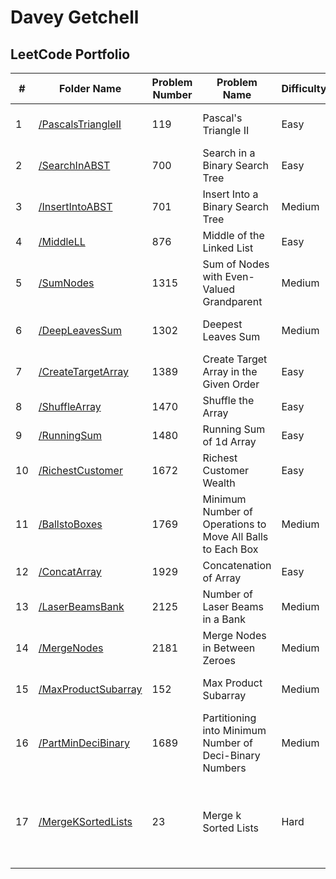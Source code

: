 # Davey Getchell  
## LeetCode Portfolio  

| #  | Folder Name          | Problem Number | Problem Name                                         | Difficulty | Language | Tags                                      | Link |
|----|----------------------|---------------|-----------------------------------------------------|------------|----------|------------------------------------------|------|
| 1  | [/PascalsTriangleII](./PascalsTriangleII)  | 119           | Pascal's Triangle II                               | Easy       | C        | Array, Dynamic Programming              | [Link](https://leetcode.com/problems/pascals-triangle-ii/) |
| 2  | [/SearchInABST](./SearchInABST)       | 700           | Search in a Binary Search Tree                    | Easy       | C        | Tree, Binary Search Tree, Binary Tree   | [Link](https://leetcode.com/problems/search-in-a-binary-search-tree/) |
| 3  | [/InsertIntoABST](./InsertIntoABST)     | 701           | Insert Into a Binary Search Tree                  | Medium     | C        | Tree, Binary Search Tree, Binary Tree   | [Link](https://leetcode.com/problems/insert-into-a-binary-search-tree/) |
| 4  | [/MiddleLL](./MiddleLL)          | 876           | Middle of the Linked List                         | Easy       | C        | Linked List                             | [Link](https://leetcode.com/problems/middle-of-the-linked-list/) |
| 5  | [/SumNodes](./SumNodes)          | 1315          | Sum of Nodes with Even-Valued Grandparent        | Medium     | C        | BFS, DFS, Binary Tree, Tree             | [Link](https://leetcode.com/problems/sum-of-nodes-with-even-valued-grandparent/) |
| 6  | [/DeepLeavesSum](./DeepLeavesSum)     | 1302          | Deepest Leaves Sum                               | Medium     | C        | Tree, Binary Tree, DFS, BFS             | [Link](https://leetcode.com/problems/deepest-leaves-sum/) |
| 7  | [/CreateTargetArray](./CreateTargetArray) | 1389          | Create Target Array in the Given Order           | Easy       | C        | Array                                   | [Link](https://leetcode.com/problems/create-target-array-in-the-given-order/) |
| 8  | [/ShuffleArray](./ShuffleArray)      | 1470          | Shuffle the Array                                | Easy       | C        | Array                                   | [Link](https://leetcode.com/problems/shuffle-the-array/) |
| 9  | [/RunningSum](./RunningSum)       | 1480          | Running Sum of 1d Array                          | Easy       | C        | Array                                   | [Link](https://leetcode.com/problems/running-sum-of-1d-array/) |
| 10 | [/RichestCustomer](./RichestCustomer)  | 1672          | Richest Customer Wealth                          | Easy       | C        | Array                                   | [Link](https://leetcode.com/problems/richest-customer-wealth/) |
| 11 | [/BallstoBoxes](./BallstoBoxes)     | 1769          | Minimum Number of Operations to Move All Balls to Each Box | Medium     | C        | Array                                   | [Link](https://leetcode.com/problems/minimum-number-of-operations-to-move-all-balls-to-each-box/) |
| 12 | [/ConcatArray](./ConcatArray)      | 1929          | Concatenation of Array                           | Easy       | C        | Array                                   | [Link](https://leetcode.com/problems/concatenation-of-array/) |
| 13 | [/LaserBeamsBank](./LaserBeamsBank)   | 2125          | Number of Laser Beams in a Bank                  | Medium     | C        | Array                                   | [Link](https://leetcode.com/problems/number-of-laser-beams-in-a-bank/) |
| 14 | [/MergeNodes](./MergeNodes)       | 2181          | Merge Nodes in Between Zeroes                    | Medium     | C        | Linked List                             | [Link](https://leetcode.com/problems/merge-nodes-in-between-zeros/) |
| 15 | [/MaxProductSubarray](./MaxProductSubarray) | 152         | Max Product Subarray                             | Medium     | C        | Array, Dynamic Programming              | [Link](https://leetcode.com/problems/maximum-product-subarray/) |
| 16 | [/PartMinDeciBinary](./PartMinDeciBinary) | 1689         | Partitioning into Minimum Number of Deci-Binary Numbers | Medium  | C        | String, Greedy                          | [Link](https://leetcode.com/problems/partitioning-into-minimum-number-of-deci-binary-numbers/) |
| 17 | [/MergeKSortedLists](./MergeKSortedLists) | 23 | Merge k Sorted Lists | Hard | C | Linked List, Divide and Conquer, Heap (Priority Queue), Merge Sort | [Link](https://leetcode.com/problems/merge-k-sorted-lists/) |
